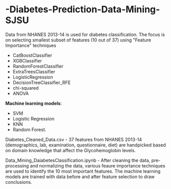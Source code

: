 # -Diabetes-Prediction-Data-Mining-SJSU

Data from NHANES 2013-14 is used for diabetes classification. The focus is on selecting smallest subset of features (10 out of 37) using "Feature Importance" techniques

* CatBoostClassifier
* XGBClassifier
* RandomForestClassifier
* ExtraTreesClassifier
* LogisticRegression
* DecisionTreeClassifier_RFE
* chi-squared
* ANOVA
  
**Machine learning models**:
* SVM
* Logistic Regression
*  KNN
*  Random Forest.

Diabetes_Cleaned_Data.csv - 37 features from NHANES 2013-14 (demographics, lab, examination, questionnaire, diet) are handpicked based on domain knowledge that affect the Glycohemoglobin levels.

Data_Mining_DaiabetesClassification.ipynb - After cleaning the data, pre-processing and normalizing the data, various feaure importance techniques are used to identify the 10 most important features. The machine learning models are trained with data before and after feature selection to draw conclusions.
